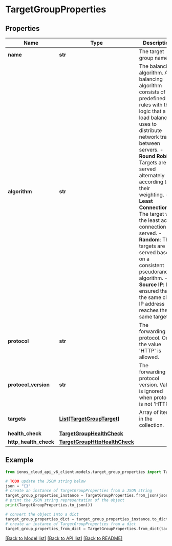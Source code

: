 # TargetGroupProperties


## Properties

Name | Type | Description | Notes
------------ | ------------- | ------------- | -------------
**name** | **str** | The target group name. | 
**algorithm** | **str** | The balancing algorithm. A balancing algorithm consists of predefined rules with the logic that a load balancer uses to distribute network traffic between servers.  - **Round Robin**: Targets are served alternately according to their weighting.  - **Least Connection**: The target with the least active connection is served.  - **Random**: The targets are served based on a consistent pseudorandom algorithm.  - **Source IP**: It is ensured that the same client IP address reaches the same target. | 
**protocol** | **str** | The forwarding protocol. Only the value &#39;HTTP&#39; is allowed. | 
**protocol_version** | **str** | The forwarding protocol version. Value is ignored when protocol is not &#39;HTTP&#39;. | [optional] 
**targets** | [**List[TargetGroupTarget]**](TargetGroupTarget.md) | Array of items in the collection. | [optional] 
**health_check** | [**TargetGroupHealthCheck**](TargetGroupHealthCheck.md) |  | [optional] 
**http_health_check** | [**TargetGroupHttpHealthCheck**](TargetGroupHttpHealthCheck.md) |  | [optional] 

## Example

```python
from ionos_cloud_api_v6_client.models.target_group_properties import TargetGroupProperties

# TODO update the JSON string below
json = "{}"
# create an instance of TargetGroupProperties from a JSON string
target_group_properties_instance = TargetGroupProperties.from_json(json)
# print the JSON string representation of the object
print(TargetGroupProperties.to_json())

# convert the object into a dict
target_group_properties_dict = target_group_properties_instance.to_dict()
# create an instance of TargetGroupProperties from a dict
target_group_properties_from_dict = TargetGroupProperties.from_dict(target_group_properties_dict)
```
[[Back to Model list]](../README.md#documentation-for-models) [[Back to API list]](../README.md#documentation-for-api-endpoints) [[Back to README]](../README.md)


